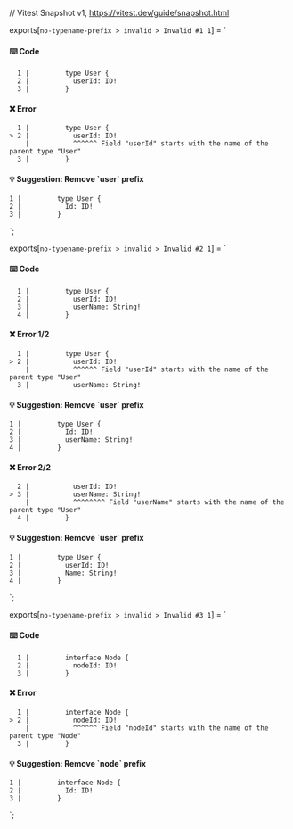 // Vitest Snapshot v1, https://vitest.dev/guide/snapshot.html

exports[`no-typename-prefix > invalid > Invalid #1 1`] = `
#### ⌨️ Code

      1 |         type User {
      2 |           userId: ID!
      3 |         }

#### ❌ Error

      1 |         type User {
    > 2 |           userId: ID!
        |           ^^^^^^ Field "userId" starts with the name of the parent type "User"
      3 |         }

#### 💡 Suggestion: Remove \`user\` prefix

    1 |         type User {
    2 |           Id: ID!
    3 |         }
`;

exports[`no-typename-prefix > invalid > Invalid #2 1`] = `
#### ⌨️ Code

      1 |         type User {
      2 |           userId: ID!
      3 |           userName: String!
      4 |         }

#### ❌ Error 1/2

      1 |         type User {
    > 2 |           userId: ID!
        |           ^^^^^^ Field "userId" starts with the name of the parent type "User"
      3 |           userName: String!

#### 💡 Suggestion: Remove \`user\` prefix

    1 |         type User {
    2 |           Id: ID!
    3 |           userName: String!
    4 |         }

#### ❌ Error 2/2

      2 |           userId: ID!
    > 3 |           userName: String!
        |           ^^^^^^^^ Field "userName" starts with the name of the parent type "User"
      4 |         }

#### 💡 Suggestion: Remove \`user\` prefix

    1 |         type User {
    2 |           userId: ID!
    3 |           Name: String!
    4 |         }
`;

exports[`no-typename-prefix > invalid > Invalid #3 1`] = `
#### ⌨️ Code

      1 |         interface Node {
      2 |           nodeId: ID!
      3 |         }

#### ❌ Error

      1 |         interface Node {
    > 2 |           nodeId: ID!
        |           ^^^^^^ Field "nodeId" starts with the name of the parent type "Node"
      3 |         }

#### 💡 Suggestion: Remove \`node\` prefix

    1 |         interface Node {
    2 |           Id: ID!
    3 |         }
`;
